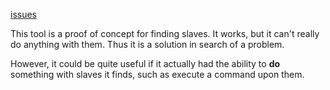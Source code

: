 [issues](http://code.google.com/p/maatkit/issues/list?q=label:Tool-mk_slave_find)

This tool is a proof of concept for finding slaves.  It works, but it can't really do anything with them.  Thus it is a solution in search of a problem.

However, it could be quite useful if it actually had the ability to **do** something with slaves it finds, such as execute a command upon them.
